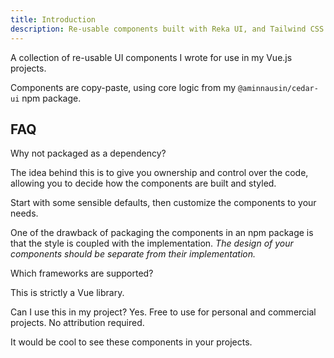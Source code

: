 ```yaml
---
title: Introduction
description: Re-usable components built with Reka UI, and Tailwind CSS.
---
```


<script setup>
import { Accordion, AccordionContent, AccordionItem, AccordionTrigger } from '../../../.vitepress/theme/components/ui/default/accordion'
</script>

A collection of re-usable UI components I wrote for use in my Vue.js projects.

Components are copy-paste, using core logic from my `@aminnausin/cedar-ui` npm package.

<div class="[&>h2]:!mb-0">

## FAQ

</div>

<div class="[&_h3]:!mt-0">
<Accordion  type="multiple">

<AccordionItem value="faq-1">
<AccordionTrigger>
Why not packaged as a dependency?
</AccordionTrigger>
<AccordionContent>

The idea behind this is to give you ownership and control over the code, allowing you to decide how the components are built and styled.

Start with some sensible defaults, then customize the components to your needs.

One of the drawback of packaging the components in an npm package is that the style is coupled with the implementation. _The design of your components should be separate from their implementation._

</AccordionContent>
</AccordionItem>
<AccordionItem value="faq-2">
<AccordionTrigger>
Which frameworks are supported?
</AccordionTrigger>
<AccordionContent>

This is strictly a Vue library.

</AccordionContent>
</AccordionItem>
<AccordionItem value="faq-3">
<AccordionTrigger>
Can I use this in my project?
</AccordionTrigger>
<AccordionContent>
Yes. Free to use for personal and commercial projects. No attribution required.

It would be cool to see these components in your projects.
</AccordionContent>
</AccordionItem>
</Accordion>
</div>
